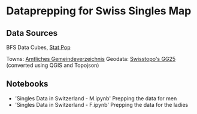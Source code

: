 # Dataprepping for Swiss Singles Map

## Data Sources
BFS Data Cubes, [Stat Pop](https://www.pxweb.bfs.admin.ch/Selection.aspx?px_language=de&px_db=px-x-0102010000_103&px_tableid=px-x-0102010000_103%5Cpx-x-0102010000_103.px&px_type=PX)

Towns: [Amtliches Gemeindeverzeichnis](http://www.bfs.admin.ch/bfs/portal/de/index/infothek/nomenklaturen/blank/blank/gem_liste/03.html)
Geodata: [Swisstopo's GG25](http://www.toposhop.admin.ch/fr/shop/products/landscape/gg25_1) (converted using QGIS and Topojson)

## Notebooks
- 'Singles Data in Switzerland - M.ipynb' Prepping the data for men
- 'Singles Data in Switzerland - F.ipynb' Prepping the data for the ladies
